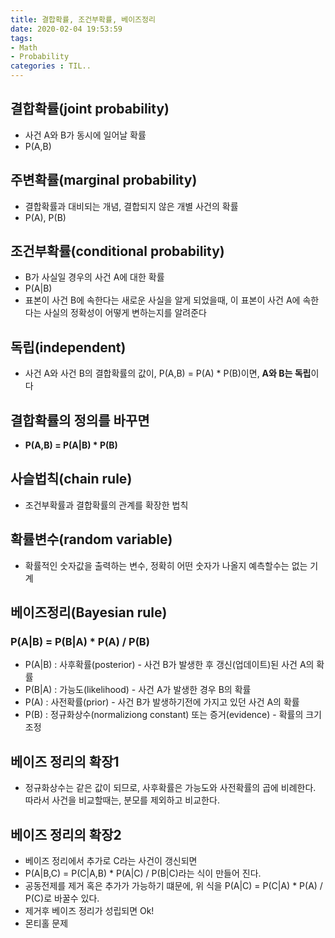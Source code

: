 ```yaml
---
title: 결합확률, 조건부확률, 베이즈정리
date: 2020-02-04 19:53:59
tags:
- Math
- Probability
categories : TIL..
---
```

## 결합확률(joint probability)
- 사건 A와 B가 동시에 일어날 확률
- P(A,B)

## 주변확률(marginal probability)
- 결합확률과 대비되는 개념, 결합되지 않은 개별 사건의 확률
- P(A), P(B)

## 조건부확률(conditional probability)
- B가 사실일 경우의 사건 A에 대한 확률
- P(A|B)
- 표본이 사건 B에 속한다는 새로운 사실을 알게 되었을때, 이 표본이 사건 A에 속한다는 사실의 정확성이 어떻게 변하는지를 알려준다

## 독립(independent)
- 사건 A와 사건 B의 결합확률의 값이, P(A,B) = P(A) * P(B)이면, **A와 B는 독립**이다

## 결합확률의 정의를 바꾸면
- **P(A,B) = P(A|B) * P(B)**

## 사슬법칙(chain rule)
- 조건부확률과 결합확률의 관계를 확장한 법칙

## 확률변수(random variable)
- 확률적인 숫자값을 출력하는 변수, 정확히 어떤 숫자가 나올지 예측할수는 없는 기계

## 베이즈정리(Bayesian rule)
### P(A|B) = P(B|A) * P(A) / P(B) 
- P(A|B) : 사후확률(posterior) - 사건 B가 발생한 후 갱신(업데이트)된 사건 A의 확률
- P(B|A) : 가능도(likelihood) - 사건 A가 발생한 경우 B의 확률
- P(A) : 사전확률(prior) - 사건 B가 발생하기전에 가지고 있던 사건 A의 확률
- P(B) : 정규화상수(normaliziong constant) 또는 증거(evidence) - 확률의 크기 조정

## 베이즈 정리의 확장1
- 정규화상수는 같은 값이 되므로, 사후확률은 가능도와 사전확률의 곱에 비례한다. 따라서 사건을 비교할때는, 분모를 제외하고 비교한다.

## 베이즈 정리의 확장2
- 베이즈 정리에서 추가로 C라는 사건이 갱신되면 
- P(A|B,C) = P(C|A,B) * P(A|C) / P(B|C)라는 식이 만들어 진다.
- 공동전제를 제거 혹은 추가가 가능하기 떄문에, 위 식을 P(A|C) = P(C|A) * P(A) / P(C)로 바꿀수 있다.
- 제거후 베이즈 정리가 성립되면 Ok!
- 몬티홀 문제

